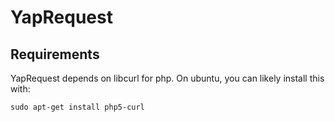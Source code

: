 YapRequest
======

Requirements
----------
YapRequest depends on libcurl for php.  On ubuntu, you can likely install this with:

```
sudo apt-get install php5-curl
```

